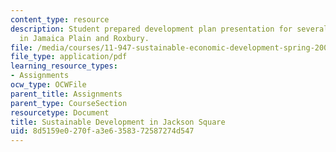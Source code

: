 ```yaml
---
content_type: resource
description: Student prepared development plan presentation for several vacant properties
  in Jamaica Plain and Roxbury.
file: /media/courses/11-947-sustainable-economic-development-spring-2004/8d5159e0270fa3e6358372587274d547_finaljpndc.pdf
file_type: application/pdf
learning_resource_types:
- Assignments
ocw_type: OCWFile
parent_title: Assignments
parent_type: CourseSection
resourcetype: Document
title: Sustainable Development in Jackson Square
uid: 8d5159e0-270f-a3e6-3583-72587274d547
---
```

